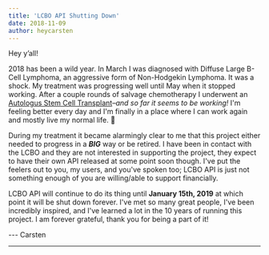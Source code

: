 ```yaml
---
title: 'LCBO API Shutting Down'
date: 2018-11-09
author: heycarsten
---
```


Hey y&rsquo;all!

2018 has been a wild year. In March I was diagnosed with Diffuse Large B-Cell Lymphoma, an aggressive form of Non-Hodgekin Lymphoma. It was a shock. My treatment was progressing well until May when it stopped working. After a couple rounds of salvage chemotherapy I underwent an [Autologus Stem Cell Transplant](https://twitter.com/heycarsten/status/1024494222521638912)&ndash;*and so far it seems to be working!* I'm feeling better every day and I'm finally in a place where I can work again and mostly live my normal life. 🙏

During my treatment it became alarmingly clear to me that this project either needed to progress in a _**BIG**_ way or be retired. I have been in contact with the LCBO and they are not interested in supporting the project, they expect to have their own API released at some point soon though. I've put the feelers out to you, my users, and you've spoken too; LCBO API is just not something enough of you are willing/able to support financially.

LCBO API will continue to do its thing until **January 15th, 2019** at which point it will be shut down forever. I've met so many great people, I've been incredibly inspired, and I've learned a lot in the 10 years of running this project. I am forever grateful, thank you for being a part of it!

--- Carsten

---

